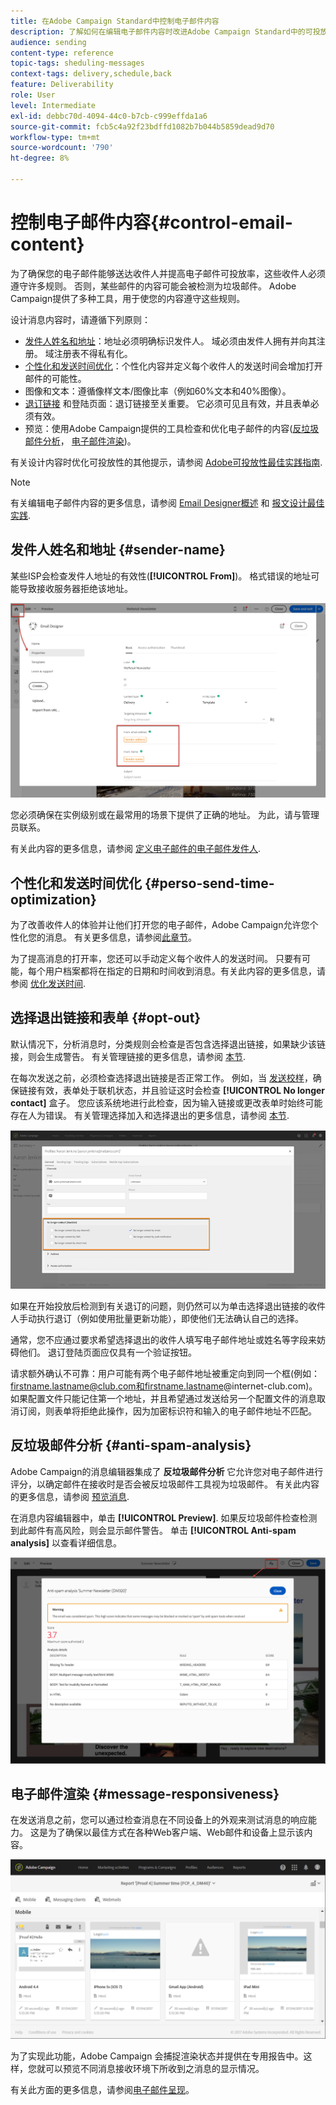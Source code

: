 ```yaml
---
title: 在Adobe Campaign Standard中控制电子邮件内容
description: 了解如何在编辑电子邮件内容时改进Adobe Campaign Standard中的可投放性。
audience: sending
content-type: reference
topic-tags: sheduling-messages
context-tags: delivery,schedule,back
feature: Deliverability
role: User
level: Intermediate
exl-id: debbc70d-4094-44c0-b7cb-c999effda1a6
source-git-commit: fcb5c4a92f23bdffd1082b7b044b5859dead9d70
workflow-type: tm+mt
source-wordcount: '790'
ht-degree: 8%

---
```


# 控制电子邮件内容{#control-email-content}

<!--TO KEEP because specific to Campaign-->

为了确保您的电子邮件能够送达收件人并提高电子邮件可投放率，这些收件人必须遵守许多规则。 否则，某些邮件的内容可能会被检测为垃圾邮件。 Adobe Campaign提供了多种工具，用于使您的内容遵守这些规则。

设计消息内容时，请遵循下列原则：

* [发件人姓名和地址](#sender-name)：地址必须明确标识发件人。 域必须由发件人拥有并向其注册。 域注册表不得私有化。
  <!--**Subject**: Avoid excessive capitalization and punctuation, and words that are frequently used by spammers ("Win", "Free", etc.).-->
* [个性化和发送时间优化](#perso-send-time-optimization)：个性化内容并定义每个收件人的发送时间会增加打开邮件的可能性。
* 图像和文本：遵循像样文本/图像比率（例如60%文本和40%图像）。
* [退订链接](#opt-out) 和登陆页面：退订链接至关重要。 它必须可见且有效，并且表单必须有效。
* 预览：使用Adobe Campaign提供的工具检查和优化电子邮件的内容([反垃圾邮件分析](#anti-spam-analysis)， [电子邮件渲染](#message-responsiveness))。

有关设计内容时优化可投放性的其他提示，请参阅 [Adobe可投放性最佳实践指南](https://experienceleague.adobe.com/docs/deliverability-learn/deliverability-best-practice-guide/content-best-practices-for-optimal-delivery.html).

>[!NOTE]
>
>有关编辑电子邮件内容的更多信息，请参阅 [Email Designer概述](../../designing/using/designing-content-in-adobe-campaign.md) 和 [报文设计最佳实践](../../designing/using/designing-content-in-adobe-campaign.md#content-design-best-practices).

## 发件人姓名和地址 {#sender-name}

某些ISP会检查发件人地址的有效性(**[!UICONTROL From]**)。 格式错误的地址可能导致接收服务器拒绝该地址。

![](assets/delivery_content_edition16.png)

您必须确保在实例级别或在最常用的场景下提供了正确的地址。 为此，请与管理员联系。

有关此内容的更多信息，请参阅 [定义电子邮件的电子邮件发件人](../../designing/using/subject-line.md#email-sender).

## 个性化和发送时间优化 {#perso-send-time-optimization}

为了改善收件人的体验并让他们打开您的电子邮件，Adobe Campaign允许您个性化您的消息。 有关更多信息，请参阅[此章节](../../designing/using/personalization.md)。

为了提高消息的打开率，您还可以手动定义每个收件人的发送时间。 只要有可能，每个用户档案都将在指定的日期和时间收到消息。有关此内容的更多信息，请参阅 [优化发送时间](../../sending/using/optimizing-the-sending-time.md).

## 选择退出链接和表单 {#opt-out}

默认情况下，分析消息时，分类规则会检查是否包含选择退出链接，如果缺少该链接，则会生成警告。 有关管理链接的更多信息，请参阅 [本节](../../designing/using/links.md).

在每次发送之前，必须检查选择退出链接是否正常工作。 例如，当 [发送校样](../../sending/using/sending-proofs.md)，确保链接有效，表单处于联机状态，并且验证这时会检查 **[!UICONTROL No longer contact]** 盒子。 您应该系统地进行此检查，因为输入链接或更改表单时始终可能存在人为错误。 有关管理选择加入和选择退出的更多信息，请参阅 [本节](../../audiences/using/managing-opt-in-and-opt-out-in-campaign.md).

![](assets/optin_landingpage_3.png)

如果在开始投放后检测到有关退订的问题，则仍然可以为单击选择退出链接的收件人手动执行退订（例如使用批量更新功能），即使他们无法确认自己的选择。

通常，您不应通过要求希望选择退出的收件人填写电子邮件地址或姓名等字段来妨碍他们。 退订登陆页面应仅具有一个验证按钮。

请求额外确认不可靠：用户可能有两个电子邮件地址被重定向到同一个框(例如：firstname.lastname@club.com和firstname.lastname@internet-club.com)。 如果配置文件只能记住第一个地址，并且希望通过发送给另一个配置文件的消息取消订阅，则表单将拒绝此操作，因为加密标识符和输入的电子邮件地址不匹配。

## 反垃圾邮件分析 {#anti-spam-analysis}

Adobe Campaign的消息编辑器集成了 **反垃圾邮件分析** 它允许您对电子邮件进行评分，以确定邮件在接收时是否会被反垃圾邮件工具视为垃圾邮件。 有关此内容的更多信息，请参阅 [预览消息](../../sending/using/previewing-messages.md).

在消息内容编辑器中，单击 **[!UICONTROL Preview]**. 如果反垃圾邮件检查检测到此邮件有高风险，则会显示邮件警告。 单击 **[!UICONTROL Anti-spam analysis]** 以查看详细信息。

![](assets/sending_anti-spam_analysis.png)

## 电子邮件渲染 {#message-responsiveness}

在发送消息之前，您可以通过检查消息在不同设备上的外观来测试消息的响应能力。 这是为了确保以最佳方式在各种Web客户端、Web邮件和设备上显示该内容。

![](assets/inbox_rendering_report_3.png)

为了实现此功能，Adobe Campaign 会捕捉渲染状态并提供在专用报告中。这样，您就可以预览不同消息接收环境下所收到之消息的显示情况。

有关此方面的更多信息，请参阅[电子邮件呈现](../../sending/using/email-rendering.md)。
